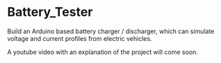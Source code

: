 # Battery_Tester
Build an Arduino based battery charger / discharger, which can simulate voltage and current profiles from electric vehicles.

A youtube video with an explanation of the project will come soon.
